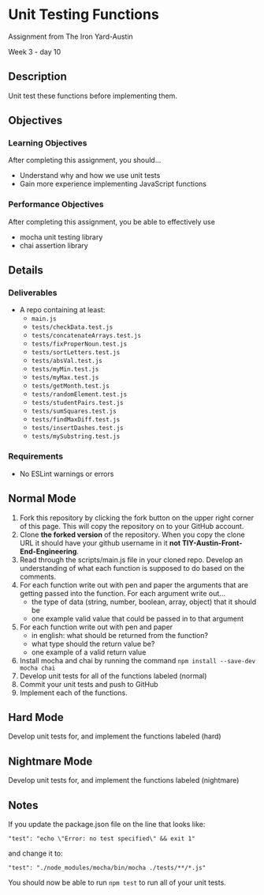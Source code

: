 # Unit Testing Functions

Assignment from The Iron Yard-Austin

Week 3 - day 10

## Description
Unit test these functions before implementing them.


## Objectives

### Learning Objectives

After completing this assignment, you should…

* Understand why and how we use unit tests
* Gain more experience implementing JavaScript functions


### Performance Objectives

After completing this assignment, you be able to effectively use

* mocha unit testing library
* chai assertion library


## Details

### Deliverables

* A repo containing at least:
  * `main.js`
  * `tests/checkData.test.js`
  * `tests/concatenateArrays.test.js`
  * `tests/fixProperNoun.test.js`
  * `tests/sortLetters.test.js`
  * `tests/absVal.test.js`
  * `tests/myMin.test.js`
  * `tests/myMax.test.js`
  * `tests/getMonth.test.js`
  * `tests/randomElement.test.js`
  * `tests/studentPairs.test.js`
  * `tests/sumSquares.test.js`
  * `tests/findMaxDiff.test.js`
  * `tests/insertDashes.test.js`
  * `tests/mySubstring.test.js`

### Requirements

* No ESLint warnings or errors


## Normal Mode
1. Fork this repository by clicking the fork button on the upper right corner of this page. This will copy the repository on to your GitHub account.
2. Clone **the forked version** of the repository. When you copy the clone URL it should have your github username in it **not TIY-Austin-Front-End-Engineering**.
3. Read through the scripts/main.js file in your cloned repo. Develop an understanding of what each function is supposed to do based on the comments.
4. For each function write out with pen and paper the arguments that are getting passed into the function. For each argument write out...
	* the type of data (string, number, boolean, array, object) that it should be
	* one example valid value that could be passed in to that argument
5. For each function write out with pen and paper
	* in english: what should be returned from the function?
	* what type should the return value be?
	* one example of a valid return value
6. Install mocha and chai by running the command `npm install --save-dev mocha chai`
7. Develop unit tests for all of the functions labeled (normal)
8. Commit your unit tests and push to GitHub
9. Implement each of the functions.

## Hard Mode
Develop unit tests for, and implement the functions labeled (hard)

## Nightmare Mode
Develop unit tests for, and implement the functions labeled (nightmare)

## Notes
If you update the package.json file on the line that looks like:

```
"test": "echo \"Error: no test specified\" && exit 1"
```

and change it to:

```
"test": "./node_modules/mocha/bin/mocha ./tests/**/*.js"
```

You should now be able to run `npm test` to run all of your unit tests.
